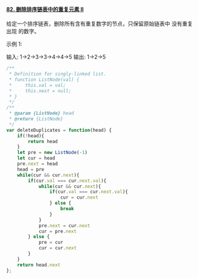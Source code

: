 #### [82. 删除排序链表中的重复元素 II](https://leetcode-cn.com/problems/remove-duplicates-from-sorted-list-ii/)

给定一个排序链表，删除所有含有重复数字的节点，只保留原始链表中 没有重复出现 的数字。

示例 1:

输入: 1->2->3->3->4->4->5
输出: 1->2->5



```javascript
/**
 * Definition for singly-linked list.
 * function ListNode(val) {
 *     this.val = val;
 *     this.next = null;
 * }
 */
/**
 * @param {ListNode} head
 * @return {ListNode}
 */
var deleteDuplicates = function(head) {
    if(!head){
        return head
    }
    let pre = new ListNode(-1)
    let cur = head
    pre.next = head
    head = pre
    while(cur && cur.next){
        if(cur.val === cur.next.val){
            while(cur && cur.next){
                if(cur.val === cur.next.val){
                    cur = cur.next
                } else {
                    break
                }
            }
            pre.next = cur.next
            cur = pre.next
        } else {
            pre = cur
            cur = cur.next
        }
    }
    return head.next
};
```

